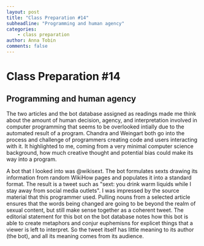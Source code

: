 ```yaml
---
layout: post
title: "Class Preparation #14"
subheadline: "Programming and human agency"
categories:
    - class preparation 
author: Anna Tobin
comments: false
---
```


# Class Preparation #14
## Programming and human agency

The two articles and the bot database assigned as readings made me think about the amount of human decision, agency, and interpretation involved in computer programming that seems to be overlooked intially due to the automated result of a program. Chandra and Weingart both go into the process and challenge of programmers creating code and users interacting with it. It highlighted to me, coming from a very minimal computer science background, how much creative thought and potential bias could make its way into a program. 

A bot that I looked into was @wikisext. The bot formulates sexts drawing its information from random WikiHow pages and populates it into a standard format. The result is a tweet such as "sext: you drink warm liquids while I stay away from social media outlets". I was impressed by the source material that this programmer used. Pulling nouns from a selected article ensures that the words being changed are going to be beyond the realm of sexual content, but still make sense together as a coherent tweet. The editorial statement for this bot on the bot database notes how this bot is able to create metaphors and conjur euphemisns for explicet things that a viewer is left to interpret. So the tweet itself has little meaning to its author (the bot), and all its meaning comes from its audience. 
